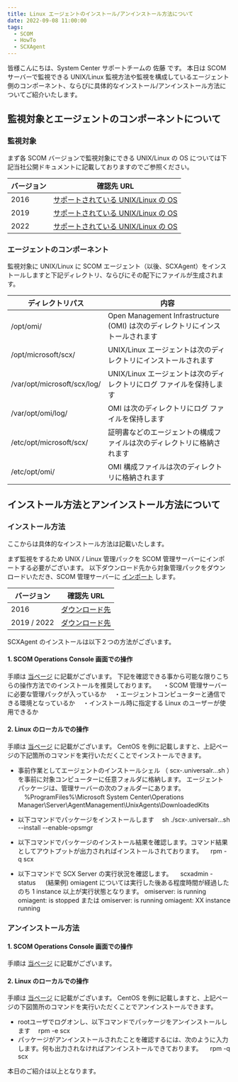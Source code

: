 ```yaml
---
title: Linux エージェントのインストール/アンインストール方法について
date: 2022-09-08 11:00:00
tags:
  - SCOM
  - HowTo
  - SCXAgent
---
```


<!-- more -->
皆様こんにちは、System Center サポートチームの 佐藤 です。
本日は SCOM サーバーで監視できる UNIX/Linux 監視方法や監視を構成しているエージェント側のコンポーネント、ならびに具体的なインストール/アンインストール方法についてご紹介いたします。

## 監視対象とエージェントのコンポーネントについて

### 監視対象

まず各 SCOM バージョンで監視対象にできる UNIX/Linux の OS については下記当社公開ドキュメントに記載しておりますのでご参照ください。

|バージョン|確認先 URL|
|------------|------------|
| 2016 | [サポートされている UNIX/Linux の OS ](https://docs.microsoft.com/ja-jp/system-center/scom/plan-supported-crossplat-os?view=sc-om-2016) |
| 2019 | [サポートされている UNIX/Linux の OS ](https://docs.microsoft.com/ja-jp/system-center/scom/plan-supported-crossplat-os?view=sc-om-2019) |
| 2022 | [サポートされている UNIX/Linux の OS ](https://docs.microsoft.com/ja-jp/system-center/scom/plan-supported-crossplat-os?view=sc-om-2022) |

### エージェントのコンポーネント

監視対象に UNIX/Linux に SCOM エージェント（以後、SCXAgent）をインストールしますと下記ディレクトリ、ならびにその配下にファイルが生成されます。

|ディレクトリパス|内容|
|------------|------------|
| /opt/omi/ | Open Management Infrastructure (OMI) は次のディレクトリにインストールされます |
| /opt/microsoft/scx/| UNIX/Linux エージェントは次のディレクトリにインストールされます |
| /var/opt/microsoft/scx/log/ | UNIX/Linux エージェントは次のディレクトリにログ ファイルを保持します |
| /var/opt/omi/log/ | OMI は次のディレクトリにログ ファイルを保持します |
| /etc/opt/microsoft/scx/ | 証明書などのエージェントの構成ファイルは次のディレクトリに格納されます |
| /etc/opt/omi/ | OMI 構成ファイルは次のディレクトリに格納されます |


## インストール方法とアンインストール方法について

### インストール方法

ここからは具体的なインストール方法は記載いたします。

まず監視をするため UNIX / Linux 管理パックを SCOM 管理サーバーにインポートする必要がございます。
以下ダウンロード先から対象管理パックをダウンロードいただき、SCOM 管理サーバーに [インポート](https://docs.microsoft.com/ja-jp/system-center/scom/manage-mp-import-remove-delete?view=sc-om-2019) します。

|バージョン|確認先 URL|
|------------|------------|
| 2016 | [ ダウンロード先 ](https://www.microsoft.com/en-us/download/details.aspx?id=29696) |
| 2019 / 2022 | [ ダウンロード先 ](https://www.microsoft.com/en-us/download/details.aspx?id=58208) |


SCXAgent のインストールは以下２つの方法がございます。
#### 1. SCOM Operations Console 画面での操作
手順は [当ページ](https://docs.microsoft.com/ja-jp/system-center/scom/manage-deploy-crossplat-agent-console?view=sc-om-2019#to-discover-and-install-an-agent-on-a-unix-or-linux-computer) に記載がございます。
下記を確認できる事から可能な限りこちらの操作方法でのインストールを推奨しております。
　・SCOM 管理サーバーに必要な管理パックが入っているか
　・エージェントコンピューターと通信できる環境となっているか
　・インストール時に指定する Linux のユーザーが使用できるか

 
#### 2. Linux のローカルでの操作
手順は [当ページ](https://docs.microsoft.com/en-us/system-center/scom/manage-install-crossplat-agent-cmdline?view=sc-om-2019) に記載がございます。
CentOS を例に記載しますと、上記ページの下記箇所のコマンドを実行いただくことでインストールできます。
- 事前作業としてエージェントのインストールシェル （ scx-<version>.universalr.<version>.<arch>.sh ）を事前に対象コンピューターに任意フォルダに格納します。
   エージェント パッケージは、管理サーバーの次のフォルダーにあります。
　%ProgramFiles%\Microsoft System Center\Operations Manager\Server\AgentManagement\UnixAgents\DownloadedKits

- 以下コマンドでパッケージをインストールします
　sh ./scx-<version>.universalr.<version>.<arch>.sh --install --enable-opsmgr
- 以下コマンドでパッケージのインストール結果を確認します。コマンド結果としてアウトプットが出力されればインストールされております。
　rpm -q scx
- 以下コマンドで SCX Server の実行状況を確認します。
　scxadmin -status
　
(結果例) omiagent については実行した後ある程度時間が経過したのち 1 instance 以上が実行状態となります。
omiserver: is running
omiagent: is stopped
または
omiserver: is running
omiagent: XX instance running

### アンインストール方法

#### 1. SCOM Operations Console 画面での操作
手順は [当ページ](https://docs.microsoft.com/ja-jp/system-center/scom/manage-upgrade-uninstall-crossplat-agent?view=sc-om-2019#uninstalling-agents) に記載がございます。


#### 2. Linux のローカルでの操作
手順は [当ページ](https://docs.microsoft.com/en-us/system-center/scom/manage-uninstall-crossplat-agent?view=sc-om-2019) に記載がございます。
CentOS を例に記載しますと、上記ページの下図箇所のコマンドを実行いただくことでアンインストールできます。
- rootユーザでログオンし、以下コマンドでパッケージをアンインストールします
　rpm -e scx
- パッケージがアンインストールされたことを確認するには、次のように入力します。何も出力されなければアンインストールできております。
　rpm -q scx
  
本日のご紹介は以上となります。
